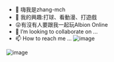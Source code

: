 - 👋 嗨我是zhang-mch
- 👀 我的興趣:打球、看動漫、打遊戲
- 😜有沒有人要跟我一起玩Albion Online
- 💞️ I’m looking to collaborate on ...
- 📫 How to reach me ...
![image](https://github.com/user-attachments/assets/34e03739-362a-47c9-b68b-40d025659601)

 ![image](https://github.com/user-attachments/assets/f5bee400-c738-4c30-aef0-999681a2f121)

